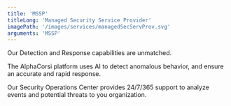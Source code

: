 ```yaml
---
title: 'MSSP'
titleLong: 'Managed Security Service Provider'
imagePath: '/images/services/managedSecServProv.svg'
arguments: 'MSSP'
---
```


Our Detection and Response capabilities are unmatched.

The AlphaCorsi platform uses AI to detect anomalous behavior, and ensure an accurate and rapid response.

Our Security Operations Center provides 24/7/365 support to analyze events and potential threats to you organization. 